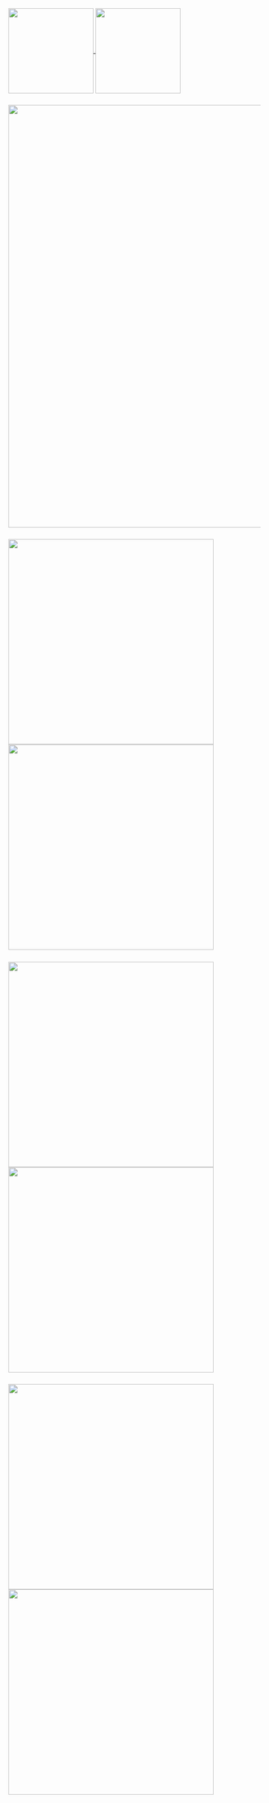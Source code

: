 <a href="https://github.com/Denellyne/">
  <img height=170 align="center" src="https://github-readme-stats-eight-chi-79.vercel.app/api?username=Denellyne&show_icons=true&theme=aura&include_all_commits=true"/>
</a>
<a href="https://github.com/Denellyne/">
  <img height = 170 align="center" src="https://github-readme-streak-stats.herokuapp.com/?user=Denellyne&theme=aura&(https://git.io/streak-stats" />
  
  #####
  
</a>
<a>
<a href = "https://wakatime.com/@Denellyne">
<img width = 844 align="center"
src="https://github-readme-stats-eight-chi-79.vercel.app/api/wakatime?username=Denellyne&theme=aura&custom_title=Time&#160Spent&#160Coding"(https://wakatime.com/@Denellyne)>
</a>

###

<a href="https://github.com/Denellyne/PCXSense">
  <img width = 410 align="left" src="https://github-readme-stats-denellynes-projects.vercel.app/api/pin/?username=Denellyne&repo=PCXSense&theme=aura&(https://github.com/Denellyne/PCXSense" />
</a>

<a href="https://github.com/Denellyne/Argus-File-Explorer">
  <img width = 410 align="center"  src="https://github-readme-stats-denellynes-projects.vercel.app/api/pin/?username=Denellyne&repo=Argus&theme=aura&(https://github.com/Denellyne/Argus-File-Explorer" />

#####
</a>
<a href="https://github.com/Denellyne/Resource-Bomber">
  <img width = 410 align="left" src="https://github-readme-stats-denellynes-projects.vercel.app/api/pin/?username=Denellyne&repo=Resource-Bomber&theme=aura&(https://github.com/Denellyne/Resource-Bomber" />
</a>

<a href="https://github.com/Denellyne/ShinyTracker">
  <img width = 410 align="center"  src="https://github-readme-stats-denellynes-projects.vercel.app/api/pin/?username=Denellyne&repo=ShinyTracker&theme=aura&(https://github.com/Denellyne/ShinyTracker" />

#####
</a>

<a href="https://github.com/Denellyne/YoutubeDownloader">
  <img width = 410 align="left" src="https://github-readme-stats-denellynes-projects.vercel.app/api/pin/?username=Denellyne&repo=YoutubeDownloader&theme=aura&(https://github.com/Denellyne/YoutubeDownloader" />
</a>

<a href="https://github.com/Denellyne/FileOrganizer">
  <img width = 410 align="center"  src="https://github-readme-stats-denellynes-projects.vercel.app/api/pin/?username=Denellyne&repo=FileOrganizer&theme=aura&(https://github.com/Denellyne/FileOrganizer" />

#####
</a>




